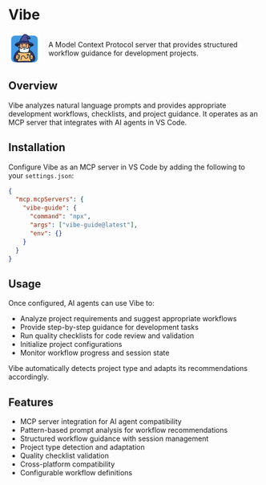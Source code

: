 # Vibe

<div style="display: flex; align-items: center; gap: 16px;">
  <img src="images/icon.png" alt="Vibe Icon" width="64" height="64">
  <span>A Model Context Protocol server that provides structured workflow guidance for development projects.</span>
</div>

## Overview

Vibe analyzes natural language prompts and provides appropriate development workflows, checklists, and project guidance. It operates as an MCP server that integrates with AI agents in VS Code.

## Installation

Configure Vibe as an MCP server in VS Code by adding the following to your `settings.json`:

```json
{
  "mcp.mcpServers": {
    "vibe-guide": {
      "command": "npx",
      "args": ["vibe-guide@latest"],
      "env": {}
    }
  }
}
```

## Usage

Once configured, AI agents can use Vibe to:

- Analyze project requirements and suggest appropriate workflows
- Provide step-by-step guidance for development tasks
- Run quality checklists for code review and validation
- Initialize project configurations
- Monitor workflow progress and session state

Vibe automatically detects project type and adapts its recommendations accordingly.

## Features

- MCP server integration for AI agent compatibility
- Pattern-based prompt analysis for workflow recommendations
- Structured workflow guidance with session management
- Project type detection and adaptation
- Quality checklist validation
- Cross-platform compatibility
- Configurable workflow definitions
